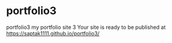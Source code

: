 # portfolio3
portfolio3
my portfolio site 3 Your site is ready to be published at https://saptak1111.github.io/portfolio3/
